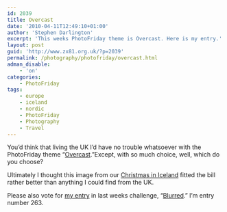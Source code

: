 ```yaml
---
id: 2039
title: Overcast
date: '2010-04-11T12:49:10+01:00'
author: 'Stephen Darlington'
excerpt: 'This weeks PhotoFriday theme is Overcast. Here is my entry.'
layout: post
guid: 'http://www.zx81.org.uk/?p=2039'
permalink: /photography/photofriday/overcast.html
adman_disable:
    - 'on'
categories:
    - PhotoFriday
tags:
    - europe
    - iceland
    - nordic
    - PhotoFriday
    - Photography
    - Travel
---
```


You’d think that living the UK I’d have no trouble whatsoever with the PhotoFriday theme “[Overcast](http://www.photofriday.com/archives/challenge/000971.php).”Except, with so much choice, well, which do you choose?

Ultimately I thought this image from our [Christmas in Iceland](http://www.zx81.org.uk/travel/iceland.html) fitted the bill rather better than anything I could find from the UK.

Please also vote for [my entry](http://www.zx81.org.uk/photography/photofriday/blurred.html) in last weeks challenge, “[Blurred](http://www.photofriday.com/linkviewer.php?id=969).” I’m entry number 263.